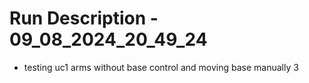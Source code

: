 # Run Description - 09_08_2024_20_49_24

- testing uc1 arms without base control and moving base manually 3

